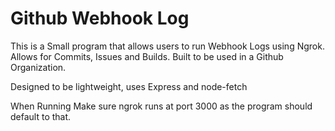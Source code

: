# Github Webhook Log

This is a Small program that allows users to run Webhook Logs using Ngrok. Allows for Commits, Issues and Builds. Built to be used in a Github Organization.

Designed to be lightweight, uses Express and node-fetch

When Running Make sure ngrok runs at port 3000 as the program should default to that.